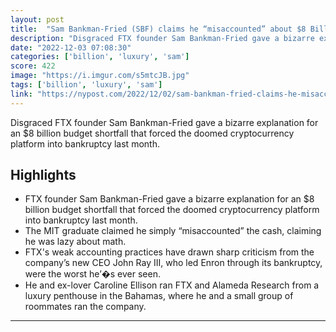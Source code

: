 ```yaml
---
layout: post
title:  "Sam Bankman-Fried (SBF) claims he “misaccounted” about $8 Billion in FTX Funds"
description: "Disgraced FTX founder Sam Bankman-Fried gave a bizarre explanation for an $8 billion budget shortfall that forced the doomed cryptocurrency platform into bankruptcy last month."
date: "2022-12-03 07:08:30"
categories: ['billion', 'luxury', 'sam']
score: 422
image: "https://i.imgur.com/s5mtcJB.jpg"
tags: ['billion', 'luxury', 'sam']
link: "https://nypost.com/2022/12/02/sam-bankman-fried-claims-he-misaccounted-8-billion-in-ftx-funds/"
---
```


Disgraced FTX founder Sam Bankman-Fried gave a bizarre explanation for an $8 billion budget shortfall that forced the doomed cryptocurrency platform into bankruptcy last month.

## Highlights

- FTX founder Sam Bankman-Fried gave a bizarre explanation for an $8 billion budget shortfall that forced the doomed cryptocurrency platform into bankruptcy last month.
- The MIT graduate claimed he simply “misaccounted” the cash, claiming he was lazy about math.
- FTX's weak accounting practices have drawn sharp criticism from the company’s new CEO John Ray III, who led Enron through its bankruptcy, were the worst he’�s ever seen.
- He and ex-lover Caroline Ellison ran FTX and Alameda Research from a luxury penthouse in the Bahamas, where he and a small group of roommates ran the company.

---
